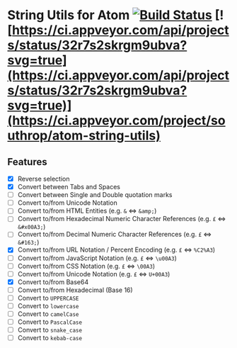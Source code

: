 # String Utils for Atom [![Build Status](https://travis-ci.org/southrop/atom-string-utils.svg?branch=master)](https://travis-ci.org/southrop/atom-string-utils) [![https://ci.appveyor.com/api/projects/status/32r7s2skrgm9ubva?svg=true](https://ci.appveyor.com/api/projects/status/32r7s2skrgm9ubva?svg=true)](https://ci.appveyor.com/project/southrop/atom-string-utils)

## Features

* [x] Reverse selection
* [x] Convert between Tabs and Spaces
* [ ] Convert between Single and Double quotation marks
* [ ] Convert to/from Unicode Notation
* [ ] Convert to/from HTML Entities (e.g. `&` ⇔ `&amp;`)
* [ ] Convert to/from Hexadecimal Numeric Character References (e.g. `£` ⇔ `&#x00A3;`)
* [ ] Convert to/from Decimal Numeric Character References (e.g. `£` ⇔ `&#163;`)
* [x] Convert to/from URL Notation / Percent Encoding (e.g. `£` ⇔ `%C2%A3`)
* [ ] Convert to/from JavaScript Notation (e.g. `£` ⇔ `\u00A3`)
* [ ] Convert to/from CSS Notation (e.g. `£` ⇔ `\00A3`)
* [ ] Convert to/from Unicode Notation (e.g. `£` ⇔ `U+00A3`)
* [x] Convert to/from Base64
* [ ] Convert to/from Hexadecimal (Base 16)
* [ ] Convert to `UPPERCASE`
* [ ] Convert to `lowercase`
* [ ] Convert to `camelCase`
* [ ] Convert to `PascalCase`
* [ ] Convert to `snake_case`
* [ ] Convert to `kebab-case`
